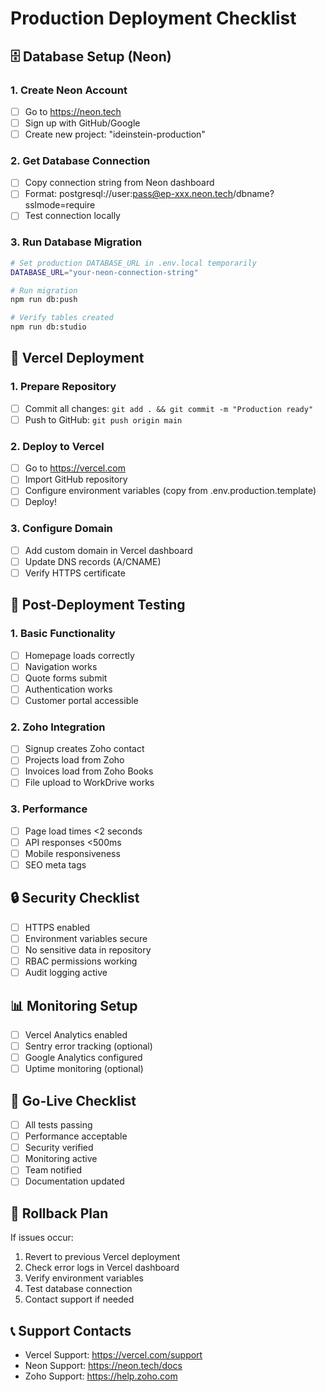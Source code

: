 # Production Deployment Checklist

## 🗄️ Database Setup (Neon)

### 1. Create Neon Account
- [ ] Go to https://neon.tech
- [ ] Sign up with GitHub/Google
- [ ] Create new project: "ideinstein-production"

### 2. Get Database Connection
- [ ] Copy connection string from Neon dashboard
- [ ] Format: postgresql://user:pass@ep-xxx.neon.tech/dbname?sslmode=require
- [ ] Test connection locally

### 3. Run Database Migration
```bash
# Set production DATABASE_URL in .env.local temporarily
DATABASE_URL="your-neon-connection-string"

# Run migration
npm run db:push

# Verify tables created
npm run db:studio
```

## 🚀 Vercel Deployment

### 1. Prepare Repository
- [ ] Commit all changes: `git add . && git commit -m "Production ready"`
- [ ] Push to GitHub: `git push origin main`

### 2. Deploy to Vercel
- [ ] Go to https://vercel.com
- [ ] Import GitHub repository
- [ ] Configure environment variables (copy from .env.production.template)
- [ ] Deploy!

### 3. Configure Domain
- [ ] Add custom domain in Vercel dashboard
- [ ] Update DNS records (A/CNAME)
- [ ] Verify HTTPS certificate

## 🧪 Post-Deployment Testing

### 1. Basic Functionality
- [ ] Homepage loads correctly
- [ ] Navigation works
- [ ] Quote forms submit
- [ ] Authentication works
- [ ] Customer portal accessible

### 2. Zoho Integration
- [ ] Signup creates Zoho contact
- [ ] Projects load from Zoho
- [ ] Invoices load from Zoho Books
- [ ] File upload to WorkDrive works

### 3. Performance
- [ ] Page load times <2 seconds
- [ ] API responses <500ms
- [ ] Mobile responsiveness
- [ ] SEO meta tags

## 🔒 Security Checklist

- [ ] HTTPS enabled
- [ ] Environment variables secure
- [ ] No sensitive data in repository
- [ ] RBAC permissions working
- [ ] Audit logging active

## 📊 Monitoring Setup

- [ ] Vercel Analytics enabled
- [ ] Sentry error tracking (optional)
- [ ] Google Analytics configured
- [ ] Uptime monitoring (optional)

## 🎯 Go-Live Checklist

- [ ] All tests passing
- [ ] Performance acceptable
- [ ] Security verified
- [ ] Monitoring active
- [ ] Team notified
- [ ] Documentation updated

## 🚨 Rollback Plan

If issues occur:
1. Revert to previous Vercel deployment
2. Check error logs in Vercel dashboard
3. Verify environment variables
4. Test database connection
5. Contact support if needed

## 📞 Support Contacts

- Vercel Support: https://vercel.com/support
- Neon Support: https://neon.tech/docs
- Zoho Support: https://help.zoho.com
